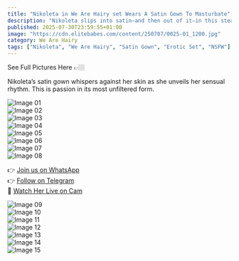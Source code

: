 ```yaml
---
title: "Nikoleta in We Are Hairy set Wears A Satin Gown To Masturbate"
description: "Nikoleta slips into satin—and then out of it—in this steamy, intimate set that celebrates raw femininity."
published: 2025-07-30T23:59:55+01:00
image: "https://cdn.elitebabes.com/content/250707/0025-01_1200.jpg"
category: We Are Hairy
tags: ["Nikoleta", "We Are Hairy", "Satin Gown", "Erotic Set", "NSFW"]
---
```


See Full Pictures Here 👉🏼

Nikoleta’s satin gown whispers against her skin as she unveils her sensual rhythm. This is passion in its most unfiltered form.

![Image 01](https://cdn.elitebabes.com/content/250707/0025-01_1200.jpg)  
![Image 02](https://cdn.elitebabes.com/content/250707/0025-02_1200.jpg)  
![Image 03](https://cdn.elitebabes.com/content/250707/0025-03_1200.jpg)  
![Image 04](https://cdn.elitebabes.com/content/250707/0025-04_1200.jpg)  
![Image 05](https://cdn.elitebabes.com/content/250707/0025-05_1200.jpg)  
![Image 06](https://cdn.elitebabes.com/content/250707/0025-06_1200.jpg)  
![Image 07](https://cdn.elitebabes.com/content/250707/0025-07_1200.jpg)  
![Image 08](https://cdn.elitebabes.com/content/250707/0025-08_1200.jpg)  

👉 [Join us on WhatsApp](https://whatsapp.com/channel/0029VaMsUAp7tkjI8KcaRn10)  
👉 [Follow on Telegram](https://t.me/Xibabes)  
🔞 [Watch Her Live on Cam](https://redirecting-kappa.vercel.app/)

![Image 09](https://cdn.elitebabes.com/content/250707/0025-09_1200.jpg)  
![Image 10](https://cdn.elitebabes.com/content/250707/0025-10_1200.jpg)  
![Image 11](https://cdn.elitebabes.com/content/250707/0025-11_1200.jpg)  
![Image 12](https://cdn.elitebabes.com/content/250707/0025-12_1200.jpg)  
![Image 13](https://cdn.elitebabes.com/content/250707/0025-13_1200.jpg)  
![Image 14](https://cdn.elitebabes.com/content/250707/0025-14_1200.jpg)  
![Image 15](https://cdn.elitebabes.com/content/250707/0025-15_1200.jpg)